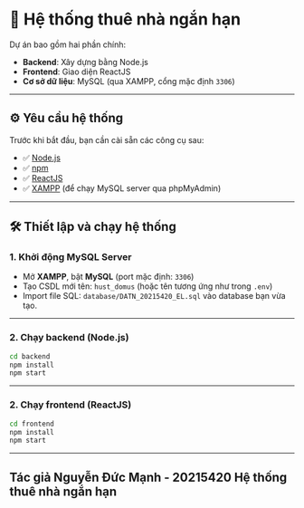 # 🏡 Hệ thống thuê nhà ngắn hạn

Dự án bao gồm hai phần chính:
- **Backend**: Xây dựng bằng Node.js
- **Frontend**: Giao diện ReactJS
- **Cơ sở dữ liệu**: MySQL (qua XAMPP, cổng mặc định `3306`)

---

## ⚙️ Yêu cầu hệ thống

Trước khi bắt đầu, bạn cần cài sẵn các công cụ sau:

- ✅ [Node.js](https://nodejs.org/)
- ✅ [npm](https://www.npmjs.com/)
- ✅ [ReactJS](https://react.dev/)
- ✅ [XAMPP](https://www.apachefriends.org/index.html) (để chạy MySQL server qua phpMyAdmin)

---

## 🛠️ Thiết lập và chạy hệ thống

### 1. Khởi động MySQL Server

- Mở **XAMPP**, bật **MySQL** (port mặc định: `3306`)
- Tạo CSDL mới tên: `hust_domus` (hoặc tên tương ứng như trong `.env`)
- Import file SQL: `database/DATN_20215420_EL.sql` vào database bạn vừa tạo.

---

### 2. Chạy backend (Node.js)

```bash
cd backend
npm install
npm start
```
---
### 2. Chạy frontend (ReactJS)

```bash
cd frontend
npm install
npm start
```
---
Tác giả
Nguyễn Đức Mạnh - 20215420
Hệ thống thuê nhà ngắn hạn
---